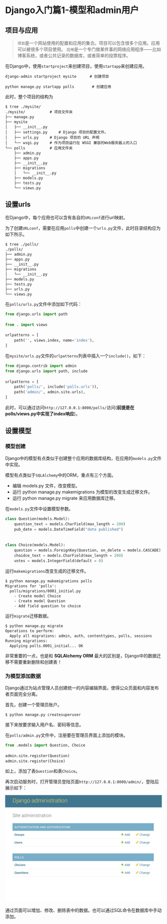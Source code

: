 # Django入门篇1-模型和admin用户

## 项目与应用

> `项目`是一个网站使用的配置和应用的集合。项目可以包含很多个应用。应用可以被很多个项目使用。
> `应用`是一个专门做某件事的网络应用程序——比如博客系统，或者公共记录的数据库，或者简单的投票程序。

在Django中，使用`startproject`来创建项目，使用`startapp`来创建应用。

```shell
django-admin startproject mysite      # 创建项目

python manage.py startapp polls        # 创建应用
```

此时，整个项目的结构为

```shell
$ tree ./mysite/
./mysite/           # 项目文件夹
├── manage.py
├── mysite
│   ├── __init__.py
│   ├── settings.py     # Django 项目的配置文件。
│   ├── urls.py     # Django 项目的 URL 声明
│   └── wsgi.py     # 作为项目运行在 WSGI 兼容的Web服务器上的入口
└── polls           # 应用文件夹
    ├── admin.py
    ├── apps.py
    ├── __init__.py
    ├── migrations
    │   └── __init__.py
    ├── models.py
    ├── tests.py
    └── views.py
```

## 设置urls

在Django中，每个应用也可以含有各自的`URLconf`进行url映射。

为了创建`URLconf`，需要在应用`polls`中创建一个`urls.py`文件，此时目录结构应为如下所示。

```shell
$ tree ./polls/
./polls/
├── admin.py
├── apps.py
├── __init__.py
├── migrations
│   └── __init__.py
├── models.py
├── tests.py
├── urls.py
└── views.py
```

在`polls/urls.py`文件中添加如下代码：

```python
from django.urls import path

from . import views

urlpatterns = [
    path('', views.index, name='index'),
]
```

在`mysite/urls.py`文件的`urlpatterns`列表中插入一个`include()`，如下：

```python
from django.contrib import admin
from django.urls import path, include

urlpatterns = [
    path('polls/', include('polls.urls')),
    path('admin/', admin.site.urls),
]
```

此时，可以通过访问`http://127.0.0.1:8000/polls/`访问(**前提是在polls/views.py中实现了index响应**)。

## 设置模型

### 模型创建

Django中的模型有点类似于创建整个应用的数据库结构，在应用的`models.py`文件中实现。

模型有点类似于`SQLAlchemy`中的ORM，重点有三个方面。

- 编辑 models.py 文件，改变模型。
- 运行 python manage.py makemigrations 为模型的改变生成迁移文件。
- 运行 python manage.py migrate 来应用数据库迁移。

在`models.py`文件中设置模型参数。

```python
class Question(models.Model):
    question_text = models.CharField(max_length = 200)
    pub_date = models.DateTimeField("date published")


class Choice(models.Model):
    question = models.ForeignKey(Question, on_delete = models.CASCADE)
    choidce_text = models.CharField(max_length = 200)
    votes = models.IntegerField(default = 0)
```

运行`makemigrations`改变生成的迁移文件。

```shell
$ python manage.py makemigrations polls
Migrations for 'polls':
  polls/migrations/0001_initial.py
    - Create model Choice
    - Create model Question
    - Add field question to choice
```

运行`migrate`迁移数据。

```shell
$ python manage.py migrate
Operations to perform:
  Apply all migrations: admin, auth, contenttypes, polls, sessions
Running migrations:
  Applying polls.0001_initial... OK
```

非常重要的一点，也是和 **SQLAlchemy ORM** 最大的区别是，Django中的数据迁移不需要重新删除和创建表！

### 为模型添加数据

Django通过为站点管理人员创建统一的内容编辑界面，使得公众页面和内容发布者页面完全分离。

首先，创建一个管理员账户。

```shell
$ python manage.py createsuperuser
```

接下来按要求输入用户名、密码等信息。

在`polls/admin.py`文件中，注册要在管理员界面上添加的模块。

```python
from .models import Question, Choice

admin.site.register(Question)
admin.site.register(Choice)
```

如上，添加了表`Question`和表`Choice`。

再次启动服务时，打开管理员登陆页面`http://127.0.0.1:8000/admin/`，登陆后展示如下：

![Django_admin_manage](/Image/Python/Django笔记/1_Django_admin_manage.png)

通过页面可以增加、修改、删除表中的数据。也可以通过SQL命令在数据库中手动添加。